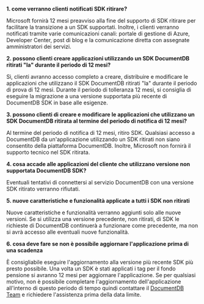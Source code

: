 **1. come verranno clienti notificati SDK ritirare?**

Microsoft fornirà 12 mesi preavviso alla fine del supporto di SDK ritirare per facilitare la transizione a un SDK supportati. Inoltre, i clienti verranno notificati tramite varie comunicazioni canali: portale di gestione di Azure, Developer Center, post di blog e la comunicazione diretta con assegnate amministratori dei servizi.

**2. possono clienti creare applicazioni utilizzando un SDK DocumentDB ritirati "la" durante il periodo di 12 mesi?** 

Sì, clienti avranno accesso completo a creare, distribuire e modificare le applicazioni che utilizzano il SDK DocumentDB ritirati "la" durante il periodo di prova di 12 mesi. Durante il periodo di tolleranza 12 mesi, si consiglia di eseguire la migrazione a una versione supportata più recente di DocumentDB SDK in base alle esigenze.

**3. possono clienti di creare e modificare le applicazioni che utilizzano un SDK DocumentDB ritirata al termine del periodo di notifica di 12 mesi?**

Al termine del periodo di notifica di 12 mesi, ritiro SDK. Qualsiasi accesso a DocumentDB da un'applicazione utilizzando un SDK ritirati non siano consentito della piattaforma DocumentDB. Inoltre, Microsoft non fornirà il supporto tecnico nel SDK ritirata.

**4. cosa accade alle applicazioni del cliente che utilizzano versione non supportata DocumentDB SDK?**

Eventuali tentativi di connettersi al servizio DocumentDB con una versione SDK ritirato verranno rifiutati. 

**5. nuove caratteristiche e funzionalità applicate a tutti i SDK non ritirati**

Nuove caratteristiche e funzionalità verranno aggiunti solo alle nuove versioni. Se si utilizza una versione precedente, non ritirati, di SDK le richieste di DocumentDB continuerà a funzionare come precedente, ma non si avrà accesso alle eventuali nuove funzionalità.  

**6. cosa deve fare se non è possibile aggiornare l'applicazione prima di una scadenza**

È consigliabile eseguire l'aggiornamento alla versione più recente SDK più presto possibile. Una volta un SDK è stati applicati i tag per il fondo pensione si avranno 12 mesi per aggiornare l'applicazione. Se per qualsiasi motivo, non è possibile completare l'aggiornamento dell'applicazione all'interno di questo periodo di tempo quindi contattare il [DocumentDB Team](mailto:askdocdb@microsoft.com) e richiedere l'assistenza prima della data limite.
